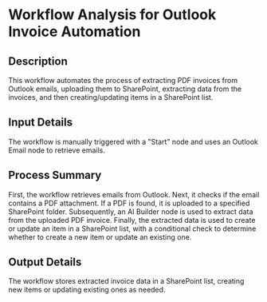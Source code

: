 # Workflow Analysis for Outlook Invoice Automation

## Description
This workflow automates the process of extracting PDF invoices from Outlook emails, uploading them to SharePoint, extracting data from the invoices, and then creating/updating items in a SharePoint list.

## Input Details
The workflow is manually triggered with a "Start" node and uses an Outlook Email node to retrieve emails.

## Process Summary
First, the workflow retrieves emails from Outlook. Next, it checks if the email contains a PDF attachment. If a PDF is found, it is uploaded to a specified SharePoint folder. Subsequently, an AI Builder node is used to extract data from the uploaded PDF invoice. Finally, the extracted data is used to create or update an item in a SharePoint list, with a conditional check to determine whether to create a new item or update an existing one.

## Output Details
The workflow stores extracted invoice data in a SharePoint list, creating new items or updating existing ones as needed.
